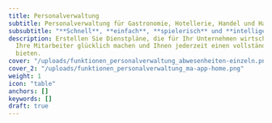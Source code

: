 ```yaml
---
title: Personalverwaltung
subtitle: Personalverwaltung für Gastronomie, Hotellerie, Handel und Handwerk.
subsubtitle: "**Schnell**, **einfach**, **spielerisch** und **intelligent**"
description: Erstellen Sie Dienstpläne, die für Ihr Unternehmen wirtschaftlich wirksam sind,
  Ihre Mitarbeiter glücklich machen und Ihnen jederzeit einen vollständigen Überblick
  bieten.
cover: "/uploads/funktionen_personalverwaltung_abwesenheiten-einzeln.png"
cover_2: "/uploads/funktionen_personalverwaltung_ma-app-home.png"
weight: 1
icon: "table"
anchors: []
keywords: []
draft: true
---
```


